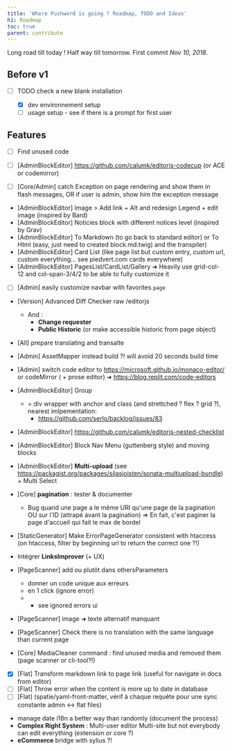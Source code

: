 ```yaml
---
title: 'Where Pushword is going ? Roadmap, TODO and Ideas'
h1: Roadmap
toc: true
parent: contribute
---
```


Long road till today ! Half way till tomorrow. First commit _Nov 10, 2018_.

## Before v1

- [ ] TODO check a new blank installation

  - [x] dev environnement setup
  - [ ] usage setup - see if there is a prompt for first user

## Features

- [ ] Find unused code

- [ ] [AdminBlockEditor] https://github.com/calumk/editorjs-codecup (or ACE or codemirror)
- [ ] [Core/Admin] catch Exception on page rendering and show them in flash messages, OR if user is admin, show him the exception message

- [AdminBlockEditor] Image > Add link + Alt and redesign Legend + edit image (inspired by Bard)
- [AdminBlockEditor] Noticies block with different notices level (inspired by Grav)
- [AdminBlockEditor] To Markdown (to go back to standard editor) or To Html (easy, just need to created block.md.twig) and the transpiler)
- [AdminBlockEditor] Card List (like page list but custom entry, custom url, custom everything... see piedvert.com cards everywhere)
- [AdminBlockEditor] PagesList/CardList/Gallery ➜ Heavily use grid-col-12 and col-span-3/4/2 to be able to fully customize it

- [ ] [Admin] easily customize navbar with favorites `page`

- [Version] Advanced Diff Checker raw /editorjs

  - And :
    - **Change requester**
    - **Public Historic** (or make accessible historic from page object)

- [All] prepare translating and transalte

- [Admin] AssetMapper instead build ?! will avoid 20 seconds build time
- [Admin] switch code editor to https://microsoft.github.io/monaco-editor/ or codeMirror ( + prose editor) ➜ https://blog.replit.com/code-editors

- [AdminBlockEditor] Group
  - = div wrapper with anchor and class (and strettched ? flex ? grid ?), nearest imlpementation:
    - https://github.com/serlo/backlog/issues/83
- [AdminBlockEditor] https://github.com/calumk/editorjs-nested-checklist
- [AdminBlockEditor] Block Nav Menu (guttenberg style) and moving blocks
- [AdminBlockEditor] **Multi-upload** (see https://packagist.org/packages/silasjoisten/sonata-multiupload-bundle) + Multi Select

- [Core] **pagination** : tester & documenter

  - Bug quand une page a le même URI qu'une page de la pagination OU sur l'ID (attrapé avant la pagination)
    => En fait, c'est paginer la page d'accueil qui fait le max de bordel

- [StaticGenerator] Make ErrorPageGenerator consistent with htaccess (on htaccess, filter by beginning url to return the correct one ?!)

- Intégrer **LinksImprover** (+ UX)

- [PageScanner] add <!-- page-scanner-ignore: what to ignore --> ou plutôt dans othersParameters
  - donner un code unique aux erreurs
  - en 1 click (ignore error)
  - - see ignored errors ui
- [PageScanner] image ➜ texte alternatif manquant
- [PageScanner] Check there is no translation with the same language than current page

- [Core] MediaCleaner command : find unused media and removed them (page scanner or cli-tool?!)

- [x] [Flat] Transform markdown link to page link (useful for navigate in docs from editor)
- [ ] [Flat] Throw error when the content is more up to date in database
- [ ] [Flat] (spatie/yaml-front-matter, vérif à chaque requête pour une sync constante admin <-> flat files)

- manage date i18n a better way than randomly (document the process)
- **Complex Right System** : Multi-user editor Multi-site but not everybody can edit everything (extension or core ?)
- **eCommerce** bridge with sylius ?!
